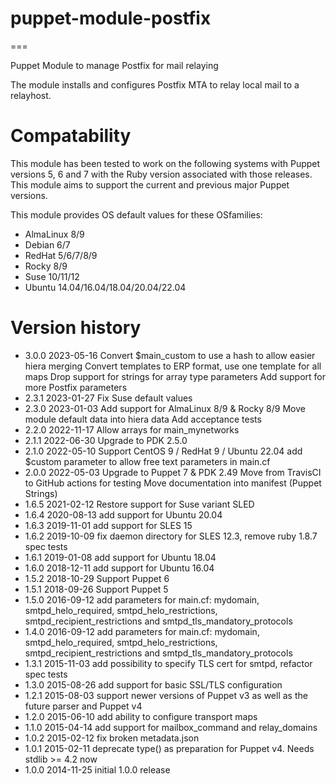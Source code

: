 # puppet-module-postfix #
===

Puppet Module to manage Postfix for mail relaying

The module installs and configures Postfix MTA to relay local mail to a relayhost.

# Compatability #

This module has been tested to work on the following systems with Puppet
versions 5, 6 and 7 with the Ruby version associated with those releases.
This module aims to support the current and previous major Puppet versions.

This module provides OS default values for these OSfamilies:

 * AlmaLinux 8/9
 * Debian 6/7
 * RedHat 5/6/7/8/9
 * Rocky 8/9
 * Suse 10/11/12
 * Ubuntu 14.04/16.04/18.04/20.04/22.04



# Version history #

* 3.0.0 2023-05-16 Convert $main_custom to use a hash to allow easier hiera merging
                   Convert templates to ERP format, use one template for all maps
                   Drop support for strings for array type parameters
                   Add support for more Postfix parameters
* 2.3.1 2023-01-27 Fix Suse default values
* 2.3.0 2023-01-03 Add support for AlmaLinux 8/9 & Rocky 8/9
                   Move module default data into hiera data
                   Add acceptance tests
* 2.2.0 2022-11-17 Allow arrays for main_mynetworks
* 2.1.1 2022-06-30 Upgrade to PDK 2.5.0
* 2.1.0 2022-05-10 Support CentOS 9 / RedHat 9 / Ubuntu 22.04
                   add $custom parameter to allow free text parameters in main.cf
* 2.0.0 2022-05-03 Upgrade to Puppet 7 & PDK 2.49
                   Move from TravisCI to GitHub actions for testing
                   Move documentation into manifest (Puppet Strings)
* 1.6.5 2021-02-12 Restore support for Suse variant SLED
* 1.6.4 2020-08-13 add support for Ubuntu 20.04
* 1.6.3 2019-11-01 add support for SLES 15
* 1.6.2 2019-10-09 fix daemon directory for SLES 12.3, remove ruby 1.8.7 spec tests
* 1.6.1 2019-01-08 add support for Ubuntu 18.04
* 1.6.0 2018-12-11 add support for Ubuntu 16.04
* 1.5.2 2018-10-29 Support Puppet 6
* 1.5.1 2018-09-26 Support Puppet 5
* 1.5.0 2016-09-12 add parameters for main.cf: mydomain, smtpd_helo_required, smtpd_helo_restrictions, smtpd_recipient_restrictions and smtpd_tls_mandatory_protocols
* 1.4.0 2016-09-12 add parameters for main.cf: mydomain, smtpd_helo_required, smtpd_helo_restrictions, smtpd_recipient_restrictions and smtpd_tls_mandatory_protocols
* 1.3.1 2015-11-03 add possibility to specify TLS cert for smtpd, refactor spec tests
* 1.3.0 2015-08-26 add support for basic SSL/TLS configuration
* 1.2.1 2015-08-03 support newer versions of Puppet v3 as well as the future parser and Puppet v4
* 1.2.0 2015-06-10 add ability to configure transport maps
* 1.1.0 2015-04-14 add support for mailbox_command and relay_domains
* 1.0.2 2015-02-12 fix broken metadata.json
* 1.0.1 2015-02-11 deprecate type() as preparation for Puppet v4. Needs stdlib >= 4.2 now
* 1.0.0 2014-11-25 initial 1.0.0 release
